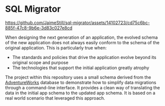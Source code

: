 # SQL Migrator

https://github.com/JaimeStill/sql-migrator/assets/14102723/cd75c6bc-885f-47c8-9b6e-3d83c027e8cd

When designing the next generation of an application, the evolved schema of the new application does not always easily conform to the schema of the original application. This is particularly true when:

* The standards and policies that drive the application evolve beyond its original scope and purpose
* The technologies that support the initial application greatly atrophy

The project within this repository uses a small schema derived from the [AdventureWorks](https://learn.microsoft.com/en-us/sql/samples/adventureworks-install-configure) database to demonstrate how to simplify data migrations through a command-line interface. It provides a clean way of translating the data in the initial app schema to the updated app schema. It is based on a real world scenario that leveraged this approach.